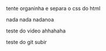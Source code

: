 tente organinha e separa o css do html

nada nada nadanoa  

teste do video 
ahhahaha

teste do git subir 
